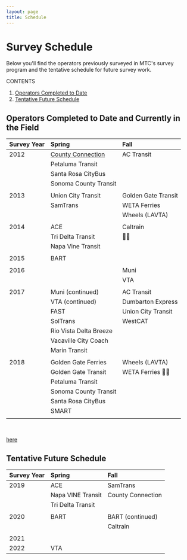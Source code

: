 ```yaml
---
layout: page
title: Schedule
---
```


# Survey Schedule

Below you'll find the operators previously surveyed in MTC's survey program and the tentative schedule for future survey work. 

CONTENTS

1. [Operators Completed to Date](#operators-completed-to-date)
2. [Tentative Future Schedule](#tentative-future-schedule)


## Operators Completed to Date and Currently in the Field

| **Survey Year**                  | **Spring**                                                                                        | **Fall**               |
|:---------------------------------|:--------------------------------------------------------------------------------------------------|:-----------------------|
| 2012                             | [County Connection](https://mtcdrive.app.box.com/v/onboard-survey-reports/folder/4229005757)      | AC Transit             |
|                                  | Petaluma Transit                                                                                  |                        |
|                                  | Santa Rosa CityBus                                                                                |                        |
|                                  | Sonoma County Transit                                                                             |                        |
|                                  |                                                                                                   |                        |
| 2013                             | Union City Transit                                                                                | Golden Gate Transit    |
|                                  | SamTrans                                                                                          | WETA Ferries           |
| 				   |                                                                                                   | Wheels (LAVTA)         |
|                                  |                                                                                                   |	                |
| 2014                             | ACE                                                                                               | Caltrain               |
|                                  | Tri Delta Transit                                                                                 |                        |
|                                  | Napa Vine Transit                                                                                 |                        |
|                                  |                                                                                                   |                        |
| 2015                             | BART                                                                                              |                        |
|                                  |                                                                                                   |                        |
| 2016                             |                                                                                                   | Muni                   |
|                                  |                                                                                                   | VTA                    |
|                                  |                                                                                                   |                        |
| 2017                             | Muni (continued)                                                                                  | AC Transit             |
|                                  | VTA (continued)                                                                                   | Dumbarton Express      |
|                                  | FAST                                                                                              | Union City Transit     |
|                                  | SolTrans                                                                                          | WestCAT                |
| 				   | Rio Vista Delta Breeze                                                                            |                        |
| 				   | Vacaville City Coach                                                                              |                        |
|                                  | Marin Transit                                                                                     |	                |
|                                  |                                                                                                   |                        |
| 2018                             | Golden Gate Ferries                                                                               | Wheels (LAVTA)         |
|                                  | Golden Gate Transit                                                                               | WETA Ferries           |
|                                  | Petaluma Transit                                                                                  |                        |
|                                  | Sonoma County Transit                                                                             |	                |
|                                  | Santa Rosa CityBus                                                                                |	                |
|                                  | SMART                                                                                             |                        |	
|                                  |                                                                                                   |	                |


<br/>

[here](https://mtcdrive.box.com/v/onboard-survey-reports)

## Tentative Future Schedule


| **Survey Year**                  | **Spring**             | **Fall**               |
|:---------------------------------|:-----------------------|:-----------------------|
| 2019                             | ACE                    | SamTrans               |
|                                  | Napa VINE Transit      | County Connection      |
|                                  | Tri Delta Transit      |                        |
|                                  |                        |	                     |
| 2020                             | BART                   | BART (continued)       |
|                                  |                        | Caltrain               |
|                                  |                        |	                     |
| 2021                             |                        |	                     |
| 2022                             | VTA                    |	                     |



